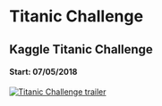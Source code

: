 # Titanic Challenge
Kaggle Titanic Challenge
--

#### Start: 07/05/2018

[![Titanic Challenge trailer](https://img.youtube.com/vi/FSGeskFzE0s/0.jpg)](https://www.youtube.com/watch?v=FSGeskFzE0s)
